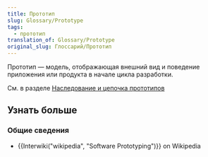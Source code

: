 ```yaml
---
title: Прототип
slug: Glossary/Prototype
tags:
  - прототип
translation_of: Glossary/Prototype
original_slug: Глоссарий/Прототип
---
```

Прототип — модель, отображающая внешний вид и поведение приложения или продукта в начале цикла разработки.

См. в разделе [Наследование и цепочка прототипов](/ru/docs/Web/JavaScript/Inheritance_and_the_prototype_chain)

## Узнать больше

### Общие сведения

- {{Interwiki("wikipedia", "Software Prototyping")}} on Wikipedia
